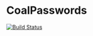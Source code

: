 # CoalPasswords
[![Build Status](https://dev.azure.com/listleonid/CoalPasswords/_apis/build/status/leonidlist.CoalPasswords?branchName=master)](https://dev.azure.com/listleonid/CoalPasswords/_build/latest?definitionId=1&branchName=master)
